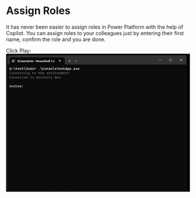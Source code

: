 # Assign Roles

It has never been easier to assign roles in Power Platform with the help of Copilot. You can assign roles to your colleagues just by entering their first name, confirm the role and you are done.

Click Play:
![Send Email](assets/images/AssignRole.gif)
